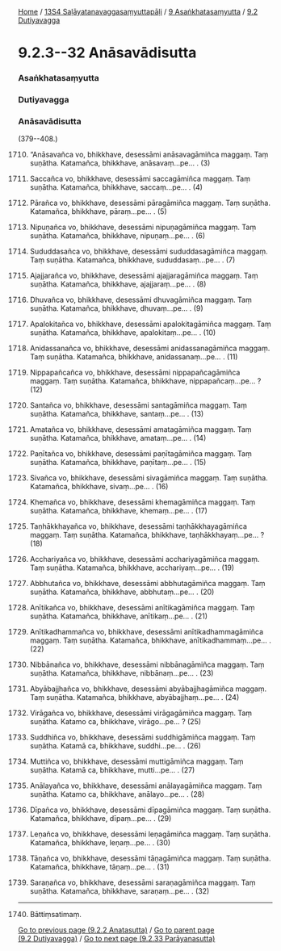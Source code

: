 
[Home](/) / [13S4 Saḷāyatanavaggasaṃyuttapāḷi](/tipitaka/13S4.md) / [9 Asaṅkhatasaṃyutta](/tipitaka/13S4/9.md) / [9.2 Dutiyavagga](/tipitaka/13S4/9/9.2.md)

# 9.2.3--32 Anāsavādisutta

### Asaṅkhatasaṃyutta

### Dutiyavagga

### Anāsavādisutta

(379--408.)

1710. “Anāsavañca vo, bhikkhave, desessāmi anāsavagāmiñca maggaṃ. Taṃ suṇātha. Katamañca, bhikkhave, anāsavaṃ…pe… . (3)

1711. Saccañca vo, bhikkhave, desessāmi saccagāmiñca maggaṃ. Taṃ suṇātha. Katamañca, bhikkhave, saccaṃ…pe… . (4)

1712. Pārañca vo, bhikkhave, desessāmi pāragāmiñca maggaṃ. Taṃ suṇātha. Katamañca, bhikkhave, pāraṃ…pe… . (5)

1713. Nipuṇañca vo, bhikkhave, desessāmi nipuṇagāmiñca maggaṃ. Taṃ suṇātha. Katamañca, bhikkhave, nipuṇaṃ…pe… . (6)

1714. Sududdasañca vo, bhikkhave, desessāmi sududdasagāmiñca maggaṃ. Taṃ suṇātha. Katamañca, bhikkhave, sududdasaṃ…pe… . (7)

1715. Ajajjarañca vo, bhikkhave, desessāmi ajajjaragāmiñca maggaṃ. Taṃ suṇātha. Katamañca, bhikkhave, ajajjaraṃ…pe… . (8)

1716. Dhuvañca vo, bhikkhave, desessāmi dhuvagāmiñca maggaṃ. Taṃ suṇātha. Katamañca, bhikkhave, dhuvaṃ…pe… . (9)

1717. Apalokitañca vo, bhikkhave, desessāmi apalokitagāmiñca maggaṃ. Taṃ suṇātha. Katamañca, bhikkhave, apalokitaṃ…pe… . (10)

1718. Anidassanañca vo, bhikkhave, desessāmi anidassanagāmiñca maggaṃ. Taṃ suṇātha. Katamañca, bhikkhave, anidassanaṃ…pe… . (11)

1719. Nippapañcañca vo, bhikkhave, desessāmi nippapañcagāmiñca maggaṃ. Taṃ suṇātha. Katamañca, bhikkhave, nippapañcaṃ…pe… ? (12)

1720. Santañca vo, bhikkhave, desessāmi santagāmiñca maggaṃ. Taṃ suṇātha. Katamañca, bhikkhave, santaṃ…pe… . (13)

1721. Amatañca vo, bhikkhave, desessāmi amatagāmiñca maggaṃ. Taṃ suṇātha. Katamañca, bhikkhave, amataṃ…pe… . (14)

1722. Paṇītañca vo, bhikkhave, desessāmi paṇītagāmiñca maggaṃ. Taṃ suṇātha. Katamañca, bhikkhave, paṇītaṃ…pe… . (15)

1723. Sivañca vo, bhikkhave, desessāmi sivagāmiñca maggaṃ. Taṃ suṇātha. Katamañca, bhikkhave, sivaṃ…pe… . (16)

1724. Khemañca vo, bhikkhave, desessāmi khemagāmiñca maggaṃ. Taṃ suṇātha. Katamañca, bhikkhave, khemaṃ…pe… . (17)

1725. Taṇhākkhayañca vo, bhikkhave, desessāmi taṇhākkhayagāmiñca maggaṃ. Taṃ suṇātha. Katamañca, bhikkhave, taṇhākkhayaṃ…pe… ? (18)

1726. Acchariyañca vo, bhikkhave, desessāmi acchariyagāmiñca maggaṃ. Taṃ suṇātha. Katamañca, bhikkhave, acchariyaṃ…pe… . (19)

1727. Abbhutañca vo, bhikkhave, desessāmi abbhutagāmiñca maggaṃ. Taṃ suṇātha. Katamañca, bhikkhave, abbhutaṃ…pe… . (20)

1728. Anītikañca vo, bhikkhave, desessāmi anītikagāmiñca maggaṃ. Taṃ suṇātha. Katamañca, bhikkhave, anītikaṃ…pe… . (21)

1729. Anītikadhammañca vo, bhikkhave, desessāmi anītikadhammagāmiñca maggaṃ. Taṃ suṇātha. Katamañca, bhikkhave, anītikadhammaṃ…pe… . (22)

1730. Nibbānañca vo, bhikkhave, desessāmi nibbānagāmiñca maggaṃ. Taṃ suṇātha. Katamañca, bhikkhave, nibbānaṃ…pe… . (23)

1731. Abyābajjhañca vo, bhikkhave, desessāmi abyābajjhagāmiñca maggaṃ. Taṃ suṇātha. Katamañca, bhikkhave, abyābajjhaṃ…pe… . (24)

1732. Virāgañca vo, bhikkhave, desessāmi virāgagāmiñca maggaṃ. Taṃ suṇātha. Katamo ca, bhikkhave, virāgo…pe… ? (25)

1733. Suddhiñca vo, bhikkhave, desessāmi suddhigāmiñca maggaṃ. Taṃ suṇātha. Katamā ca, bhikkhave, suddhi…pe… . (26)

1734. Muttiñca vo, bhikkhave, desessāmi muttigāmiñca maggaṃ. Taṃ suṇātha. Katamā ca, bhikkhave, mutti…pe… . (27)

1735. Anālayañca vo, bhikkhave, desessāmi anālayagāmiñca maggaṃ. Taṃ suṇātha. Katamo ca, bhikkhave, anālayo…pe… . (28)

1736. Dīpañca vo, bhikkhave, desessāmi dīpagāmiñca maggaṃ. Taṃ suṇātha. Katamañca, bhikkhave, dīpaṃ…pe… . (29)

1737. Leṇañca vo, bhikkhave, desessāmi leṇagāmiñca maggaṃ. Taṃ suṇātha. Katamañca, bhikkhave, leṇaṃ…pe… . (30)

1738. Tāṇañca vo, bhikkhave, desessāmi tāṇagāmiñca maggaṃ. Taṃ suṇātha. Katamañca, bhikkhave, tāṇaṃ…pe… . (31)

1739. Saraṇañca vo, bhikkhave, desessāmi saraṇagāmiñca maggaṃ. Taṃ suṇātha. Katamañca, bhikkhave, saraṇaṃ…pe… . (32)

---

1740. Bāttiṃsatimaṃ.



[Go to previous page (9.2.2 Anatasutta)](/tipitaka/13S4/9/9.2/9.2.2.md) / [Go to parent page (9.2 Dutiyavagga)](/tipitaka/13S4/9/9.2.md) / [Go to next page (9.2.33 Parāyanasutta)](/tipitaka/13S4/9/9.2/9.2.33.md)


